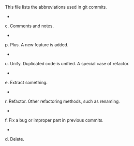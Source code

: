 This
file
lists
the
abbreviations
used
in
git
commits.

-

c.
Comments
and
notes.

-

p.
Plus.
A
new
feature
is
added.

-

u.
Unify.
Duplicated
code
is
unified.
A
special
case
of
refactor.

-

e.
Extract
something.

-

r.
Refactor.
Other
refactoring
methods,
such
as
renaming.

-

f.
Fix
a
bug
or
improper
part
in
previous
commits.

-

d.
Delete.